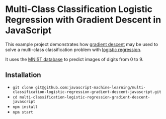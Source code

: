 # Multi-Class Classification Logistic Regression with Gradient Descent in JavaScript

This example project demonstrates how [gradient descent](https://en.wikipedia.org/wiki/Gradient_descent) may be used to solve a multi-class classification problem with [logistic regression](https://en.wikipedia.org/wiki/Logistic_regression).

It uses the [MNIST database](https://en.wikipedia.org/wiki/MNIST_database) to predict images of digits from 0 to 9.

## Installation

* `git clone git@github.com:javascript-machine-learning/multi-classification-logistic-regression-gradient-descent-javascript.git`
* `cd multi-classification-logistic-regression-gradient-descent-javascript`
* `npm install`
* `npm start`
